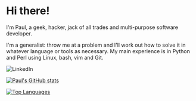 # Hi there!

I'm Paul, a geek, hacker, jack of all trades and multi-purpose software developer.

I'm a generalist: throw me at a problem and I'll work out how to solve it in
whatever language or tools as necessary. My main experience is in Python and
Perl using Linux, bash, vim and Git.

![LinkedIn](https://img.shields.io/badge/linkedin-%25236364FF.svg?style=for-the-badge&logo=linkedin&logoColor=white&color=%230A66C2&link=https%3A%2F%2Fwww.linkedin.com%2Fin%2Fpaultcochrane%2F)

[![Paul's GitHub stats](https://github-readme-stats.vercel.app/api?username=paultcochrane&theme=chartreuse-dark)](https://github.com/paultcochrane/github-readme-stats)

[![Top Languages](https://github-readme-stats.vercel.app/api/top-langs/?username=paultcochrane&layout=donut-vertical&theme=chartreuse-dark)](https://github.com/paultcochrane/github-readme-stats)

